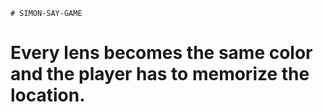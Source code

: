     # SIMON-SAY-GAME
# Every lens becomes the same color and the player has to memorize the location. 
